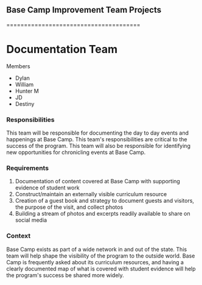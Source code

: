 ## Base Camp Improvement Team Projects
======================================

# Documentation Team

Members
* Dylan
* William
* Hunter M
* JD
* Destiny

### Responsibilities
This team will be responsible for documenting the day to day events and happenings at Base Camp. This team's responsibilities are critical to the success of the program. This team will also be responsible for identifying new opportunities for chronicling events at Base Camp.

### Requirements
1. Documentation of content covered at Base Camp with supporting evidence of student work
2. Construct/maintain an externally visible curriculum resource
3. Creation of a guest book and strategy to document guests and visitors, the purpose of the visit, and collect photos
4. Building a stream of photos and excerpts readily available to share on social media

### Context
Base Camp exists as part of a wide network in and out of the state. This team will help shape the visibility of the program to the outside world. Base Camp is frequently asked about its curriculum resources, and having a clearly documented map of what is covered with student evidence will help the program's success be shared more widely.